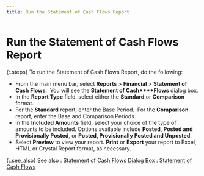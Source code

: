 ```yaml
---
title: Run the Statement of Cash Flows Report
---
```


# Run the Statement of Cash Flows Report


{:.steps}
To run the Statement of Cash Flows Report,  do the following:

- From the main menu bar, select **Reports**  > **Financial** > **Statement 
 of Cash Flows**.  You  will see the **Statement of Cash****Flows** dialog box.
- In the **Report 
 Type** field, select either the **Standard**  or **Comparison** format.
- For the **Standard**  report, enter the Base Period.  For  the **Comparison** report, enter the  Base and Comparison Periods.
- In the **Included 
 Amounts** field, select your choice of the type of amounts to be  included. Options available include **Posted**, **Posted and Provisionally Posted**, or  **Posted, Provisionally Posted and Unposted**.
- Select **Preview**  to view your report. **Print** or  **Export** your report to Excel, HTML  or Crystal Report format, as necessary.



{:.see_also}
See also
: [Statement  of Cash Flows Dialog Box]({{site.rpt_baseurl}}/misc/statement_of_cash_flows_dialog_box.html)
: [Statement  of Cash Flows]({{site.rpt_baseurl}}/everest-reports/financial/statement_of_cash_flows_financial_report.html)
